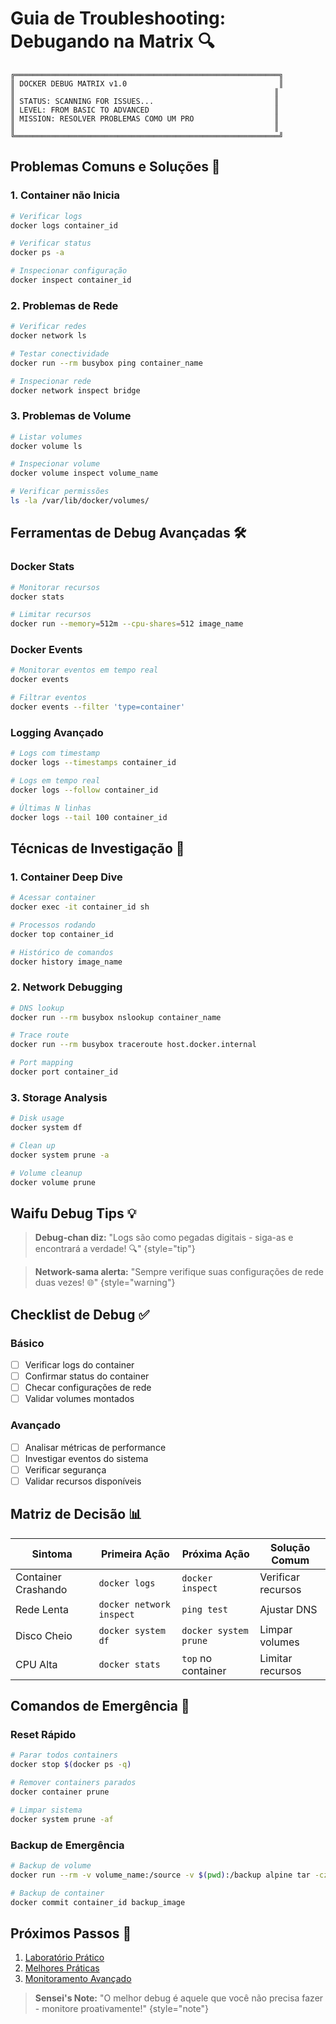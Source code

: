 # Guia de Troubleshooting: Debugando na Matrix 🔍

```ascii
╔═══════════════════════════════════════════════════════════╗
║ DOCKER DEBUG MATRIX v1.0                                  ║
║                                                          ║
║ STATUS: SCANNING FOR ISSUES...                           ║
║ LEVEL: FROM BASIC TO ADVANCED                            ║
║ MISSION: RESOLVER PROBLEMAS COMO UM PRO                  ║
║                                                          ║
╚═══════════════════════════════════════════════════════════╝
```

## Problemas Comuns e Soluções 🎯

### 1. Container não Inicia
```bash
# Verificar logs
docker logs container_id

# Verificar status
docker ps -a

# Inspecionar configuração
docker inspect container_id
```

### 2. Problemas de Rede
```bash
# Verificar redes
docker network ls

# Testar conectividade
docker run --rm busybox ping container_name

# Inspecionar rede
docker network inspect bridge
```

### 3. Problemas de Volume
```bash
# Listar volumes
docker volume ls

# Inspecionar volume
docker volume inspect volume_name

# Verificar permissões
ls -la /var/lib/docker/volumes/
```

## Ferramentas de Debug Avançadas 🛠️

### Docker Stats
```bash
# Monitorar recursos
docker stats

# Limitar recursos
docker run --memory=512m --cpu-shares=512 image_name
```

### Docker Events
```bash
# Monitorar eventos em tempo real
docker events

# Filtrar eventos
docker events --filter 'type=container'
```

### Logging Avançado
```bash
# Logs com timestamp
docker logs --timestamps container_id

# Logs em tempo real
docker logs --follow container_id

# Últimas N linhas
docker logs --tail 100 container_id
```

## Técnicas de Investigação 🔎

### 1. Container Deep Dive
```bash
# Acessar container
docker exec -it container_id sh

# Processos rodando
docker top container_id

# Histórico de comandos
docker history image_name
```

### 2. Network Debugging
```bash
# DNS lookup
docker run --rm busybox nslookup container_name

# Trace route
docker run --rm busybox traceroute host.docker.internal

# Port mapping
docker port container_id
```

### 3. Storage Analysis
```bash
# Disk usage
docker system df

# Clean up
docker system prune -a

# Volume cleanup
docker volume prune
```

## Waifu Debug Tips 💡

> **Debug-chan diz:** "Logs são como pegadas digitais - siga-as e encontrará a verdade! 🔍"
{style="tip"}

> **Network-sama alerta:** "Sempre verifique suas configurações de rede duas vezes! 🌐"
{style="warning"}

## Checklist de Debug ✅

### Básico
- [ ] Verificar logs do container
- [ ] Confirmar status do container
- [ ] Checar configurações de rede
- [ ] Validar volumes montados

### Avançado
- [ ] Analisar métricas de performance
- [ ] Investigar eventos do sistema
- [ ] Verificar segurança
- [ ] Validar recursos disponíveis

## Matriz de Decisão 📊

| Sintoma | Primeira Ação | Próxima Ação | Solução Comum |
|---------|---------------|--------------|---------------|
| Container Crashando | `docker logs` | `docker inspect` | Verificar recursos |
| Rede Lenta | `docker network inspect` | `ping test` | Ajustar DNS |
| Disco Cheio | `docker system df` | `docker system prune` | Limpar volumes |
| CPU Alta | `docker stats` | `top` no container | Limitar recursos |

## Comandos de Emergência 🚨

### Reset Rápido
```bash
# Parar todos containers
docker stop $(docker ps -q)

# Remover containers parados
docker container prune

# Limpar sistema
docker system prune -af
```

### Backup de Emergência
```bash
# Backup de volume
docker run --rm -v volume_name:/source -v $(pwd):/backup alpine tar -czf /backup/volume_backup.tar.gz -C /source .

# Backup de container
docker commit container_id backup_image
```

## Próximos Passos 🎯

1. [Laboratório Prático](hands-on-lab.md)
2. [Melhores Práticas](best-practices.md)
3. [Monitoramento Avançado](container-monitoring.md)

> **Sensei's Note:** "O melhor debug é aquele que você não precisa fazer - monitore proativamente!"
{style="note"}